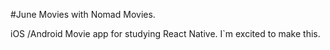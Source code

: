 #June Movies with Nomad Movies.

iOS /Android Movie app for studying React Native.
I`m excited to make this.